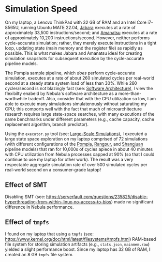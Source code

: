 # Simulation Speed

On my laptop, a Lenovo ThinkPad with 32 GB of RAM and an Intel Core
i7-8565U, running Ubuntu MATE 22.04, [Jabara](../pipelines/jabara/README.md)
executes at a rate of approximately 33,500 instructions/second; and
[Amanatsu](../pipelines/amanatsu/README.md) executes at a rate of
approximately 10,200 instructions/second. However, neither performs
cycle-accurate simulation; rather, they merely execute instructions in a
tight loop, updating state (main memory and the register file) as rapidly as
possible. This is what makes Jabara and Amanatsu ideal for creating
simulation snapshots for subsequent execution by the cycle-accurate pipeline
models.

The Pompia sample pipeline, which *does* perform cycle-accurate simulation,
executes at a rate of about 260 simulated cycles per real-world second at a
steady state system load of less than 30%. While 260 cycles/second is not
blazingly fast (see: [Software Architecture](./Software_Architecture.md)), I
view the flexibilty enabeld by Nebula's software architecture as a
more-than-worthwhile tradeoff. Also, consider that with the CPU utilization
so low, I am able to execute many simulations simulatenously without
saturating my CPU; this comports well with the fact that much of
microarchitecture research requires large state-space searches, with many
executions of the same benchmarks under different parameters (e.g., cache
capacity, cache replacement algorithm, branch predictor).

Using the `executor.py` tool
(see: [Large-Scale Simulations](./Large-Scale_Studies.md)), I executed a
large state space exploration on my laptop comprised of 72 simulations
(with different configurations of the
[Pompia](../pipelines/pompia/README.md),
[Rangpur](../pipelines/rangpur/README.md), and
[Shangjuan](../pipelines/shangjuan/README.md) pipeline models) that ran for
10,000s of cycles apiece in about 40 minutes with CPU utilization from
Nebula processes capped at 90% (so that I could continue to use my laptop
for other work). The result was a very respectable aggregate simulation
rate of over 500 simulated cycles per real-world second on a
consumer-grade laptop!

## Effect of SMT

Disabling SMT
(see: https://serverfault.com/questions/235825/disable-hyperthreading-from-within-linux-no-access-to-bios)
made no significant difference in Nebula performance.

## Effect of `tmpfs`

I found on my laptop that using a `tmpfs`
(see: https://www.kernel.org/doc/html/latest/filesystems/tmpfs.html)
RAM-based file system for storing simulation artifacts (e.g.,
`stats.json`, `mainmem.raw`) yielded a slight performance boost. Since my
laptop has 32 GB of RAM, I created an 8 GB `tmpfs` file system.